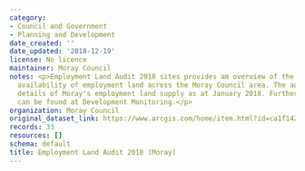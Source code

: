 ```yaml
---
category:
- Council and Government
- Planning and Development
date_created: ''
date_updated: '2018-12-19'
license: No licence
maintainer: Moray Council
notes: <p>Employment Land Audit 2018 sites provides am overview of the supply and
  availability of employment land across the Moray Council area. The audit provides
  details of Moray's employment land supply as at January 2018. Further information
  can be found at Development Monitoring.</p>
organization: Moray Council
original_dataset_link: https://www.arcgis.com/home/item.html?id=ca1f14248a5448f9b6ce4c436aad360a
records: 33
resources: []
schema: default
title: Employment Land Audit 2018 (Moray)
---
```

